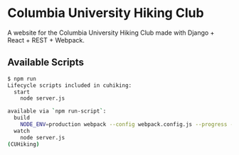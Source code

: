 # Columbia University Hiking Club

A website for the Columbia University Hiking Club made with Django + React + REST + Webpack.

## Available Scripts

```bash
$ npm run
Lifecycle scripts included in cuhiking:
  start
    node server.js

available via `npm run-script`:
  build
    NODE_ENV=production webpack --config webpack.config.js --progress --colors --mode production
  watch
    node server.js
(CUHiking) 
```